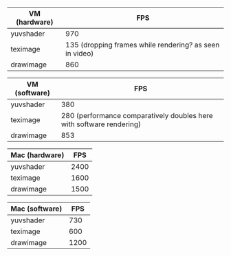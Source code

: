   VM (hardware) | FPS
----------|----
yuvshader | 970
teximage  | 135 (dropping frames while rendering? as seen in video)
drawimage | 860

  VM (software) | FPS
----------|----
yuvshader | 380
teximage  | 280 (performance comparatively doubles here with software rendering)
drawimage | 853

  Mac (hardware)| FPS
----------|----
yuvshader | 2400
teximage  | 1600
drawimage | 1500

  Mac (software)| FPS
----------|----
yuvshader | 730
teximage  | 600
drawimage | 1200
